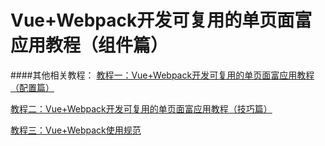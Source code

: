 # Vue+Webpack开发可复用的单页面富应用教程（组件篇）
####其他相关教程：
[教程一：Vue+Webpack开发可复用的单页面富应用教程（配置篇）](https://github.com/sosout/dev-tools/tree/master/vue-webpack/configure)

[教程二：Vue+Webpack开发可复用的单页面富应用教程（技巧篇）](https://github.com/sosout/dev-tools/tree/master/vue-webpack/skill)

[教程三：Vue+Webpack使用规范](https://github.com/sosout/dev-tools/tree/master/vue-webpack/normal)



